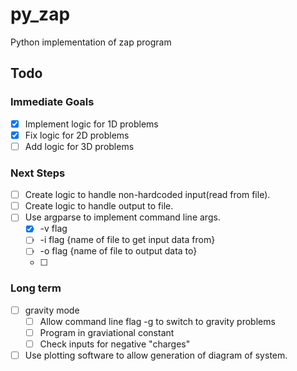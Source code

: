 # py_zap

Python implementation of zap program

## Todo

### Immediate Goals

- [x] Implement logic for 1D problems
- [x] Fix logic for 2D problems
- [ ] Add logic for 3D problems

### Next Steps

- [ ] Create logic to handle non-hardcoded input(read from file).
- [ ] Create logic to handle output to file.
- [ ] Use argparse to implement command line args.
  - [x] -v flag
  - [ ] -i flag {name of file to get input data from}
  - [ ] -o flag {name of file to output data to}
  - [ ]  

### Long term

- [ ] gravity mode
  - [ ] Allow command line flag -g to switch to gravity problems
  - [ ] Program in graviational constant
  - [ ] Check inputs for negative "charges"
- [ ] Use plotting software to allow generation of diagram of
      system.
